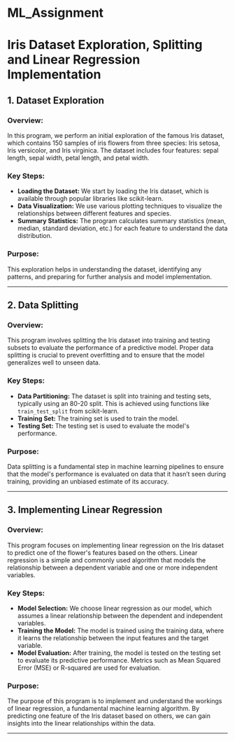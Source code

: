# ML_Assignment
# Iris Dataset Exploration, Splitting and Linear Regression Implementation

## 1. Dataset Exploration

### Overview:
In this program, we perform an initial exploration of the famous Iris dataset, which contains 150 samples of iris flowers from three species: Iris setosa, Iris versicolor, and Iris virginica. The dataset includes four features: sepal length, sepal width, petal length, and petal width.

### Key Steps:
- **Loading the Dataset:** We start by loading the Iris dataset, which is available through popular libraries like scikit-learn.
- **Data Visualization:** We use various plotting techniques to visualize the relationships between different features and species.
- **Summary Statistics:** The program calculates summary statistics (mean, median, standard deviation, etc.) for each feature to understand the data distribution.

### Purpose:
This exploration helps in understanding the dataset, identifying any patterns, and preparing for further analysis and model implementation.

---

## 2. Data Splitting

### Overview:
This program involves splitting the Iris dataset into training and testing subsets to evaluate the performance of a predictive model. Proper data splitting is crucial to prevent overfitting and to ensure that the model generalizes well to unseen data.

### Key Steps:
- **Data Partitioning:** The dataset is split into training and testing sets, typically using an 80-20 split. This is achieved using functions like `train_test_split` from scikit-learn.
- **Training Set:** The training set is used to train the model.
- **Testing Set:** The testing set is used to evaluate the model's performance.

### Purpose:
Data splitting is a fundamental step in machine learning pipelines to ensure that the model's performance is evaluated on data that it hasn’t seen during training, providing an unbiased estimate of its accuracy.

---

## 3. Implementing Linear Regression

### Overview:
This program focuses on implementing linear regression on the Iris dataset to predict one of the flower's features based on the others. Linear regression is a simple and commonly used algorithm that models the relationship between a dependent variable and one or more independent variables.

### Key Steps:
- **Model Selection:** We choose linear regression as our model, which assumes a linear relationship between the dependent and independent variables.
- **Training the Model:** The model is trained using the training data, where it learns the relationship between the input features and the target variable.
- **Model Evaluation:** After training, the model is tested on the testing set to evaluate its predictive performance. Metrics such as Mean Squared Error (MSE) or R-squared are used for evaluation.

### Purpose:
The purpose of this program is to implement and understand the workings of linear regression, a fundamental machine learning algorithm. By predicting one feature of the Iris dataset based on others, we can gain insights into the linear relationships within the data.

---